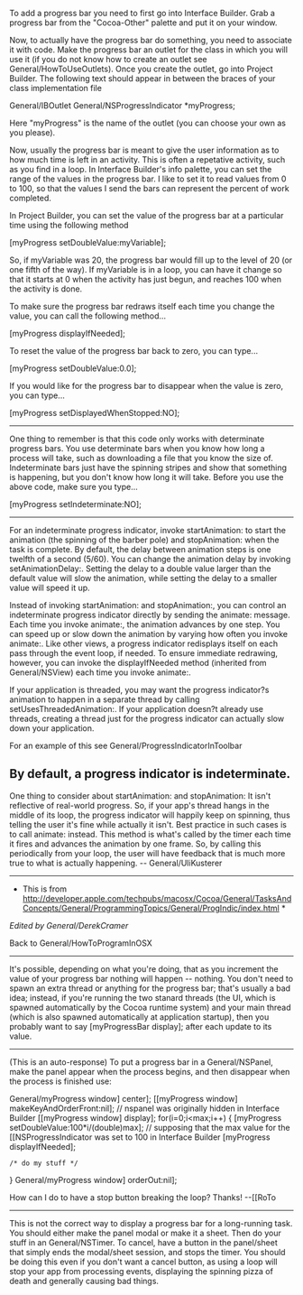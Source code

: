 To add a progress bar you need to first go into Interface Builder.  Grab a progress bar from the "Cocoa-Other" palette and put it on your window.

Now, to actually have the progress bar do something, you need to associate it with code.  Make the progress bar an outlet for the class in which you will use it (if you do not know how to create an outlet see General/HowToUseOutlets).  Once you create the outlet, go into Project Builder.  The following text should appear in between the braces of your class implementation file
    
General/IBOutlet General/NSProgressIndicator *myProgress;

Here "myProgress" is the name of the outlet (you can choose your own as you please).

Now, usually the progress bar is meant to give the user information as to how much time is left in an activity.  This is often a repetative activity, such as you find in a loop.  In Interface Builder's info palette, you can set the range of the values in the progress bar.  I like to set it to read values from 0 to 100, so that the values I send the bars can represent the percent of work completed.

In Project Builder, you can set the value of the progress bar at a particular time using the following method
    
[myProgress setDoubleValue:myVariable];

So, if myVariable was 20, the progress bar would fill up to the level of 20 (or one fifth of the way).  If myVariable is in a loop, you can have it change so that it starts at 0 when the activity has just begun, and reaches 100 when the activity is done.

To make sure the progress bar redraws itself each time you change the value, you can call the following method...
    
[myProgress displayIfNeeded];


To reset the value of the progress bar back to zero, you can type...
    
[myProgress setDoubleValue:0.0];


If you would like for the progress bar to disappear when the value is zero, you can type...
    
[myProgress setDisplayedWhenStopped:NO];


----
One thing to remember is that this code only works with determinate progress bars.  You use determinate bars when you know how long a process will take, such as downloading a file that you know the size of.  Indeterminate bars just have the spinning stripes and show that something is happening, but you don't know how long it will take.  Before you use the above code, make sure you type...
    
[myProgress setIndeterminate:NO];


----
For an indeterminate progress indicator, invoke startAnimation: to start the animation (the spinning of the barber pole) and stopAnimation: when the task is complete. By default, the delay between animation steps is one twelfth of a second (5/60). You can change the animation delay by invoking setAnimationDelay:. Setting the delay to a double value larger than the default value will slow the animation, while setting the delay to a smaller value will speed it up.

Instead of invoking startAnimation: and stopAnimation:, you can control an indeterminate progress indicator directly by sending the animate: message. Each time you invoke animate:, the animation advances by one step. You can speed up or slow down the animation by varying how often you invoke animate:. Like other views, a progress indicator redisplays itself on each pass through the event loop, if needed. To ensure immediate redrawing, however, you can invoke the displayIfNeeded method (inherited from General/NSView) each time you invoke animate:.

If your application is threaded, you may want the progress indicator?s animation to happen in a separate thread by calling setUsesThreadedAnimation:. If your application doesn?t already use threads, creating a thread just for the progress indicator can actually slow down your application.

For an example of  this see General/ProgressIndicatorInToolbar

By default, a progress indicator is indeterminate.
----

One thing to consider about startAnimation: and stopAnimation: It isn't reflective of real-world progress. So, if your app's thread hangs in the middle of its loop, the progress indicator will happily keep on spinning, thus telling the user it's fine while actually it isn't. Best practice in such cases is to call animate: instead. This method is what's called by the timer each time it fires and advances the animation by one frame. So, by calling this periodically from your loop, the user will have feedback that is much more true to what is actually happening. -- General/UliKusterer

----

* This is from http://developer.apple.com/techpubs/macosx/Cocoa/General/TasksAndConcepts/General/ProgrammingTopics/General/ProgIndic/index.html *

*Edited by General/DerekCramer*

Back to General/HowToProgramInOSX

----

It's possible, depending on what you're doing, that as you increment the value of your progress bar nothing will happen -- nothing.  You don't need to spawn an extra thread or anything for the progress bar; that's usually a bad idea;  instead, if you're running the two stanard threads (the UI, which is spawned automatically by the Cocoa runtime system) and your main thread (which is also spawned automatically at application startup), then you probably want to say [myProgressBar display]; after each update to its value.

----
(This is an auto-response)
To put a progress bar in a General/NSPanel, make the panel appear when the process begins, and then disappear when the process is finished use:

    
General/myProgress window] center];
[[myProgress window] makeKeyAndOrderFront:nil]; // nspanel was originally hidden in Interface Builder
[[myProgress window] display];
for(i=0;i<max;i++)
{
	[myProgress setDoubleValue:100*i/(double)max]; // supposing that the max value for the [[NSProgressIndicator was set to 100 in Interface Builder
	[myProgress displayIfNeeded];

	/* do my stuff */
}
General/myProgress window] orderOut:nil];


How can I do to have a stop button breaking the loop? Thanks!
--[[RoTo

----

This is not the correct way to display a progress bar for a long-running task. You should either make the panel modal or make it a sheet. Then do your stuff in an General/NSTimer. To cancel, have a button in the panel/sheet that simply ends the modal/sheet session, and stops the timer. You should be doing this even if you don't want a cancel button, as using a loop will stop your app from processing events, displaying the spinning pizza of death and generally causing bad things.